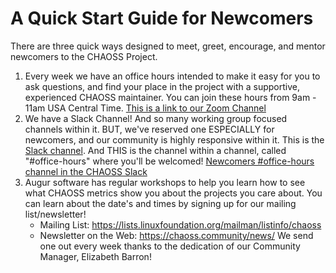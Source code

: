 # A Quick Start Guide for Newcomers

There are three quick ways designed to meet, greet, encourage, and mentor newcomers to the CHAOSS Project. 
1. Every week we have an office hours intended to make it easy for you to ask questions, and find your place in the project with a supportive, experienced CHAOSS maintainer. You can join these hours from 9am - 11am USA Central Time. [This is a link to our Zoom Channel](https://zoom.us/my/chaoss)
2. We have a Slack Channel! And so many working group focused channels within it. BUT, we've reserved one ESPECIALLY for newcomers, and our community is highly responsive within it. This is the [Slack channel](https://chaoss-workspace.slack.com/join/shared_invite/zt-dqeab4ab-4XrH51rc4y_WXjN~uI~6rA#/). And THIS is the channel within a channel, called "#office-hours" where you'll be welcomed!  [Newcomers #office-hours channel in the CHAOSS Slack](https://chaoss-workspace.slack.com/archives/C0207C3RETX)
3. Augur software has regular workshops to help you learn how to see what CHAOSS metrics show you about the projects you care about. You can learn about the date's and times by signing up for our mailing list/newsletter! 
    - Mailing List: https://lists.linuxfoundation.org/mailman/listinfo/chaoss
    - Newsletter on the Web: https://chaoss.community/news/ We send one out every week thanks to the dedication of our Community Manager, Elizabeth Barron!
